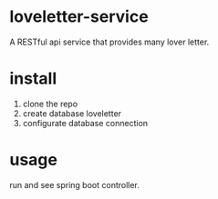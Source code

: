 # loveletter-service
A RESTful api service that provides many lover letter.

# install
1. clone the repo
2. create database loveletter
3. configurate database connection
# usage
run and see spring boot controller.
